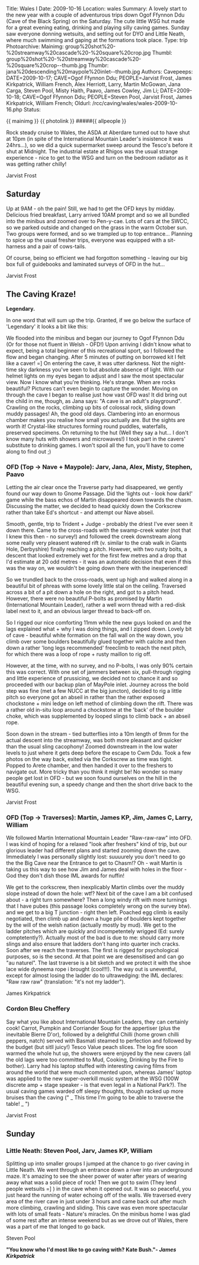 Title: Wales I
Date: 2009-10-16
Location: wales
Summary: A lovely start to the new year with a couple of adventurous trips down Ogof Ffynnon Ddu (Cave of the Black Spring) on the Saturday. The cute little WSG hut made for a great evening eating, drinking and playing silly caving games. Sunday saw everyone donning wetsuits, and setting out for DYO and Little Neath, where much swimming and gaping at the formations took place.
Type: trip
Photoarchive:
Mainimg: group%20shot%20-%20streamway%20cascade%20-%20square%20crop.jpg
Thumbl: group%20shot%20-%20streamway%20cascade%20-%20square%20crop--thumb.jpg
Thumbr: jana%20descending%20maypole%20inlet--thumb.jpg
Authors:
Cavepeeps: DATE=2009-10-17; CAVE=Ogof Ffynnon Ddu; PEOPLE=Jarvist Frost, James Kirkpatrick, William French, Alex Herriott, Larry, Martin McGowan, Jana Carga, Steven Pool, Misty Haith, Paavo, James Cowley, Jim Li;
           DATE=2009-10-18; CAVE=Ogof Ffynnon Ddu; PEOPLE=Steven Pool, Jarvist Frost, James Kirkpatrick, William French;
Oldurl: /rcc/caving/wales/wales-2009-10-16.php
Status:

{{ mainimg }}
{{ photolink }}
#####{{ allpeople }}

Rock steady cruise to Wales, the ASDA at Aberdare turned out to have shut at 10pm (in spite of the International Mountain Leader's insistence it was 24hrs...), so we did a quick supermarket sweep around the Tesco's before it shut at Midnight. The industrial estate at Rhigos was the usual strange experience - nice to get to the WSG and turn on the bedroom radiator as it was getting rather chilly!

Jarvist Frost

##  Saturday

Up at 9AM - oh the pain! Still, we had to get the OFD keys by midday. Delicious fried breakfast, Larry arrived 10AM prompt and so we all bundled into the minibus and zoomed over to Pen-y-cae. Lots of cars at the SWCC, so we parked outside and changed on the grass in the warm October sun. Two groups were formed, and so we trampled up to top entrance... Planning to spice up the usual fresher trips, everyone was equipped with a sit-harness and a pair of cows-tails.

Of course, being so efficient we had forgotton something - leaving our big box full of guidebooks and laminated surveys of OFD in the hut...

Jarvist Frost

##  The Caving Kraze!

**Legendary.**

In one word that will sum up the trip. Granted, if we go below the surface of 'Legendary' it looks a bit like this:

We flooded into the minibus and began our journey to Ogof Ffynnon Ddu (Or for those not fluent in Welsh - OFD!) Upon arriving I didn't know what to expect, being a total beginner of this recreational sport, so I followed the flow and began changing. After 5 minutes of putting on borrowed kit I felt like a caver! =] On entering the cave, it was utter darkness. Not the night-time sky darkness you've seen to but absolute absence of light. With our helmet lights on my eyes began to adjust and I saw the most spectacular view. Now I know what you're thinking. He's strange. When are rocks beautiful? Pictures can't even begin to capture the wonder. Moving on through the cave I began to realise just how vast OFD was! It did bring out the child in me, though, as Jana says: "A cave is an adult's playground". Crawling on the rocks, climbing up bits of colossal rock, sliding down muddy passages! Ah, the good old days. Clambering into an enormous chamber makes you realise how small you actually are. But the sights are worth it! Crystal-like structures forming round puddles, waterfalls, preserved specimens. On returning to the hut (Well they say a hut... I don't know many huts with showers and microwaves!) I took part in the cavers' substitute to drinking games. I won't spoil all the fun, you'll have to come along to find out ;)

###  OFD (Top -&gt; Nave + Maypole): Jarv, Jana, Alex, Misty, Stephen, Paavo

Letting the air clear once the Traverse party had disappeared, we gently found our way down to Gnome Passage. Did the 'lights out - look how dark!' game while the bass echos of Martin disappeared down towards the chasm. Discussing the matter, we decided to head quickly down the Corkscrew rather than take Ed's shortcut - and attempt our Nave abseil.

Smooth, gentle, trip to Trident + Judge - probably the driest I've ever seen it down there. Came to the cross-roads with the swamp-creek water (not that I knew this then - no survey!) and followed the creek downstream along some really very pleasent watered rift (v. similar to the crab walk in Giants Hole, Derbyshire) finally reaching a pitch. However, with two rusty bolts, a descent that looked extremely wet for the first few metres and a drop that I'd estimate at 20 odd metres - it was an automatic decision that even if this was the way on, we wouldn't be going down there with the inexperienced!

So we trundled back to the cross-roads, went up high and walked along in a beautiful bit of phreas with some lovely little stal on the ceiling. Traversed across a bit of a pit down a hole on the right, and got to a pitch head. However, there were no beautiful P-bolts as promised by Martin (International Mountain Leader), rather a well worn thread with a red-disk label next to it, and an obvious larger thread to back-off on.

So I rigged our nice comforting 11mm while the new guys looked on and the lags explained what + why I was doing things, and I zipped down. Lovely bit of cave - beautiful white formation on the fall wall on the way down, you climb over some boulders beautifully glued together with calcite and then down a rather 'long legs recommended' freeclimb to reach the next pitch, for which there was a loop of rope + rusty maillon to rig off.

However, at the time, with no survey, and no P-bolts, I was only 90% certain this was correct. With one set of jammers between six, pull-through rigging and little experience of prussicing, we decided not to chance it and so proceeded with our backup plan of MayPole inlet. Journey across the bold step was fine (met a few NUCC at the big juncton), decided to rig a little pitch so everyone got an abseil in rather than the rather exposed chockstone + mini ledge on left method of climbing down the rift. There was a rather old in-situ loop around a chockstone at the 'back' of the boulder choke, which was supplemented by looped slings to climb back + an abseil rope.

Soon down in the stream - tied butterflies into a 10m length of 9mm for the actual descent into the streamway, was both more pleasant and quicker than the usual sling cacophony! Zoomed downstream in the low water levels to just where it gets deep before the escape to Cwm Ddu. Took a few photos on the way back, exited via the Corkscrew as time was tight. Popped to Arete chamber, and then handed it over to the freshers to navigate out. More tricky than you think it might be! No wonder so many people get lost in OFD - but we soon found ourselves on the hill in the beautiful evening sun, a speedy change and then the short drive back to the WSG.

Jarvist Frost

###  OFD (Top -&gt; Traverses): Martin, James KP, Jim, James C, Larry, William

We followed Martin International Mountain Leader "Raw-raw-raw" into OFD. I was kind of hoping for a relaxed "look after freshers" kind of trip, but our glorious leader had different plans and started zooming down the cave. Immediately I was personally slightly lost: suuuurely you don't need to go the the Big Cave near the Entrance to get to Chasm!? Oh - wait Martin is taking us this way to see how Jim and James deal with holes in the floor - God they don't dish those IML awards for nuffin!

We get to the corkscrew, then inexplicably Martin climbs over the muddy slope instead of down the hole: wtf? Next bit of the cave I am a bit confused about - a right turn somewhere? Then a long windy rift with more turnings that I have pubes (this passage looks completely wrong on the survey btw). and we get to a big T junction - right then left. Poached egg climb is easily negotiated, then climb up and down a huge pile of boulders kept together by the will of the welsh nation (actually mostly by mud). We get to the ladder pitches which are quickly and incompetentely wrigged (Ed: surely comptetently?). Actually most of the bad is due to me: should carry more slings and also ensure that ladders don't hang into quarter inch cracks. Soon after we reach the traverses. The first is rigged for psychological purposes, so is the second. At that point we are desensitised and can go "au naturel". The last traverse is a bit sketch and we protect it with the shoe lace wide dyneema rope i brought (cool!!!). The way out is uneventful, except for almost losing the ladder do to ultrawedging: the IML declares: "Raw raw raw" (translation: "it's not my ladder").

James Kirkpatrick

###  Cordon Bleu Cheffery

Say what you like about International Mountain Leaders, they can certainly cook! Carrot, Pumpkin and Corriander Soup for the appertiser (plus the inevitable Bierre D'or), followed by a delightful Chilli (home grown chilli peppers, natch) served with Basmati steamed to perfection and followed by the budget (but sitll juicy!) Tesco Value peach slices. The log fire soon warmed the whole hut up, the showers were enjoyed by the new cavers (all the old lags were too committed to Mud, Cooking, Drinking by the Fire to bother). Larry had his laptop stuffed with interesting caving films from around the world that were much commented upon, whereas James' laptop was applied to the new super-overkill music system at the WSG (100W discrete amp + stage speaker - is that even legal in a National Park?). The usual caving games warded off sleepy thoughts, though racked up more bruises than the caving (" _ This time I'm going to be able to traverse the table! _ ")

Jarvist Frost

##  Sunday

###  Little Neath: Steven Pool, Jarv, James KP, William

Splitting up into smaller groups I jumped at the chance to go river caving in Little Neath. We went through an entrance down a river into an underground maze. It's amazing to see the sheer power of water after years of wearing away what was a solid piece of rock! Then we got to swim (They lend people wetsuits =] ) in the cave when it opened out. It was so peaceful, you just heard the running of water echoing off of the walls. We traversed every area of the river cave in just under 3 hours and came back out after much more climbing, crawling and sliding. This cave was even more spectacular with lots of small feats - Nature's miracles. On the minibus home I was glad of some rest after an intense weekend but as we drove out of Wales, there was a part of me that longed to go back.

Steven Pool

**"You know who I'd most like to go caving with? Kate Bush."- _James Kirkpatrick_**
